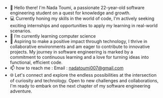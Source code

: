 - 👋  Hello there! I'm Nada Toumi, a passionate 22-year-old software engineering student on a quest for knowledge and growth.
-  💻 Currently honing my skills in the world of code, I'm actively seeking exciting internships and opportunities to apply my learning in real-world scenarios.
- 🌱 I’m currently learning computer science 
- 🚀 Aspiring to make a positive impact through technology, I thrive in collaborative environments and am eager to contribute to innovative projects. My journey in software engineering is marked by a commitment to continuous learning and a love for turning ideas into functional, efficient code.
- 📫 how to reach me : Email : nadatoumi007@gmail.com 
- 🌐 Let's connect and explore the endless possibilities at the intersection of curiosity and technology. Open to new challenges and collaborations, I'm ready to embark on the next chapter of my software engineering adventure.

<!---
nadatoumi/nadatoumi is a ✨ special ✨ repository because its `README.md` (this file) appears on your GitHub profile.
You can click the Preview link to take a look at your changes.
--->
